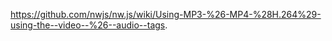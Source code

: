 https://github.com/nwjs/nw.js/wiki/Using-MP3-%26-MP4-%28H.264%29-using-the--video--%26--audio--tags.